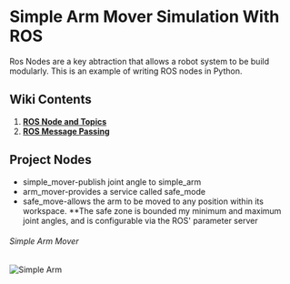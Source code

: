 # Simple Arm Mover Simulation With ROS
Ros Nodes are a key abtraction that allows a robot system to be build modularly.
This is an example of writing ROS nodes in Python.


## Wiki Contents
1. [**ROS Node and Topics**](https://github.com/fouliex/SimpleArmMoverWithROS/wiki/A.-ROS-Node-and-Topics)
2. [**ROS Message Passing**](https://github.com/fouliex/SimpleArmMoverWithROS/wiki/B.-ROS-Message-Passing)

##  Project Nodes
* simple_mover-publish joint angle to simple_arm
* arm_mover-provides a service called safe_mode
* safe_move-allows the arm to be moved to any position within its workspace.
**The safe zone is bounded my minimum and maximum joint angles, and is configurable via the ROS' parameter server

###### Simple Arm Mover 
![Simple Arm](https://github.com/fouliex/SimpleArmMoverWithROS/blob/master/misc/simple_arm.gif)
